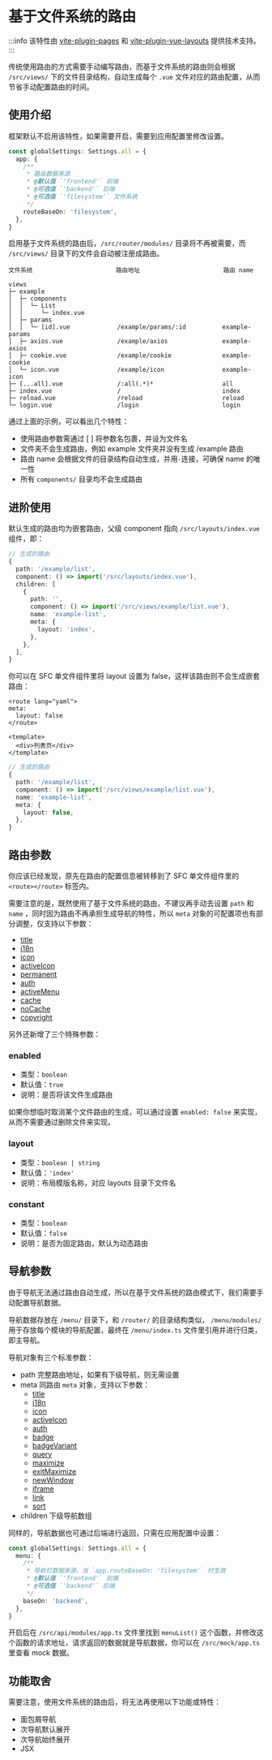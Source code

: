 # 基于文件系统的路由

:::info
该特性由 [vite-plugin-pages](https://github.com/hannoeru/vite-plugin-pages) 和 [vite-plugin-vue-layouts](https://github.com/JohnCampionJr/vite-plugin-vue-layouts) 提供技术支持。
:::

传统使用路由的方式需要手动编写路由，而基于文件系统的路由则会根据 `/src/views/` 下的文件目录结构，自动生成每个 `.vue` 文件对应的路由配置，从而节省手动配置路由的时间。

## 使用介绍

框架默认不启用该特性，如果需要开启，需要到应用配置里修改设置。

```ts {2-10}
const globalSettings: Settings.all = {
  app: {
    /**
     * 路由数据来源
     * @默认值 `'frontend'` 前端
     * @可选值 `'backend'` 后端
     * @可选值 `'filesystem'` 文件系统
     */
    routeBaseOn: 'filesystem',
  },
}
```

启用基于文件系统的路由后，`/src/router/modules/` 目录将不再被需要，而 `/src/views/` 目录下的文件会自动被注册成路由。

```
文件系统                       路由地址                       路由 name

views
├─ example
│  ├─ components
│  │  └─ List
│  │     └─ index.vue
│  ├─ params
│  │  └─ [id].vue             /example/params/:id          example-params
│  ├─ axios.vue               /example/axios               example-axios
│  ├─ cookie.vue              /example/cookie              example-cookie
│  └─ icon.vue                /example/icon                example-icon
├─ [...all].vue               /:all(.*)*                   all
├─ index.vue                  /                            index
├─ reload.vue                 /reload                      reload
└─ login.vue                  /login                       login
```

通过上面的示例，可以看出几个特性：

- 使用路由参数需通过 [ ] 将参数名包裹，并设为文件名
- 文件夹不会生成路由，例如 example 文件夹并没有生成 /example 路由
- 路由 name 会根据文件的目录结构自动生成，并用`-`连接，可确保 name 的唯一性
- 所有 `components/` 目录均不会生成路由

## 进阶使用

默认生成的路由均为嵌套路由，父级 component 指向 `/src/layouts/index.vue` 组件，即：

```ts
// 生成的路由
{
  path: '/example/list',
  component: () => import('/src/layouts/index.vue'),
  children: [
    {
      path: '',
      component: () => import('/src/views/example/list.vue'),
      name: 'example-list',
      meta: {
        layout: 'index',
      },
    },
  ],
}
```

你可以在 SFC 单文件组件里将 layout 设置为 false，这样该路由则不会生成嵌套路由：

```vue {1-4}
<route lang="yaml">
meta:
  layout: false
</route>

<template>
  <div>列表页</div>
</template>
```

```ts
// 生成的路由
{
  path: '/example/list',
  component: () => import('/src/views/example/list.vue'),
  name: 'example-list',
  meta: {
    layout: false,
  },
}
```

## 路由参数

你应该已经发现，原先在路由的配置信息被转移到了 SFC 单文件组件里的 `<route></route>` 标签内。

需要注意的是，既然使用了基于文件系统的路由，不建议再手动去设置 `path` 和 `name` ，同时因为路由不再承担生成导航的特性，所以 `meta` 对象的可配置项也有部分调整，仅支持以下参数：

- [title](router#title)
- [i18n](router#i18n) <Badge type="pro" text="专业版" />
- [icon](router#icon)
- [activeIcon](router#activeicon) <Badge type="pro" text="专业版" />
- [permanent](router#permanent) <Badge type="pro" text="专业版" />
- [auth](router#auth)
- [activeMenu](router#activemenu)
- [cache](router#cache)
- [noCache](router#nocache) <Badge type="pro" text="专业版" />
- [copyright](router#copyright) <Badge type="pro" text="专业版" />

另外还新增了三个特殊参数：

### enabled

- 类型：`boolean`
- 默认值：`true`
- 说明：是否将该文件生成路由

如果你想临时取消某个文件路由的生成，可以通过设置 `enabled: false` 来实现，从而不需要通过删除文件来实现。

### layout

- 类型：`boolean | string`
- 默认值：`'index'`
- 说明：布局模版名称，对应 layouts 目录下文件名

### constant

- 类型：`boolean`
- 默认值：`false`
- 说明：是否为固定路由，默认为动态路由

## 导航参数

由于导航无法通过路由自动生成，所以在基于文件系统的路由模式下，我们需要手动配置导航数据。

导航数据存放在 `/menu/` 目录下，和 `/router/` 的目录结构类似， `/menu/modules/` 用于存放每个模块的导航配置，最终在 `/menu/index.ts` 文件里引用并进行归类，即主导航。

导航对象有三个标准参数：

- path 完整路由地址，如果有下级导航，则无需设置
- meta 同路由 `meta` 对象，支持以下参数：
  - [title](router#title)
  - [i18n](router#i18n)
  - [icon](router#icon)
  - [activeIcon](router#activeicon) <Badge type="pro" text="专业版" />
  - [auth](router#auth)
  - [badge](router#badge) <Badge type="pro" text="专业版" />
  - [badgeVariant](router#badgevariant) <Badge type="pro" text="专业版" />
  - [query](router#query) <Badge type="pro" text="专业版" />
  - [maximize](router#maximize) <Badge type="pro" text="专业版" />
  - [exitMaximize](router#exitmaximize) <Badge type="pro" text="专业版" />
  - [newWindow](router#newwindow) <Badge type="pro" text="专业版" />
  - [iframe](router#iframe) <Badge type="pro" text="专业版" />
  - [link](router#link)
  - [sort](router#sort) <Badge type="pro" text="专业版" />
- children 下级导航数组

同样的，导航数据也可通过后端进行返回，只需在应用配置中设置：

```ts {2-9}
const globalSettings: Settings.all = {
  menu: {
    /**
     * 导航栏数据来源，当 `app.routeBaseOn: 'filesystem'` 时生效
     * @默认值 `'frontend'` 前端
     * @可选值 `'backend'` 后端
     */
    baseOn: 'backend',
  },
}
```

开启后在 `/src/api/modules/app.ts` 文件里找到 `menuList()` 这个函数，并修改这个函数的请求地址，请求返回的数据就是导航数据，你可以在 `/src/mock/app.ts` 里查看 mock 数据。

## 功能取舍

需要注意，使用文件系统的路由后，将无法再使用以下功能或特性：

- 面包屑导航
- 次导航默认展开
- 次导航始终展开
- JSX